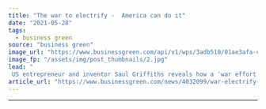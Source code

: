 ```yaml
---
title: "The war to electrify -  America can do it"
date: "2021-05-28"
tags: 
  - business green
source: "business green"
image_url: "https://www.businessgreen.com/api/v1/wps/3adb510/01ae3afa-c00d-48c2-899d-8c59d14d90a1/3/RewiringAmericaElectrifyEverything-185x114.jpg"
image_fp: "/assets/img/post_thumbnails/2.jpg"
lead: "
 US entrepreneur and inventor Saul Griffiths reveals how a 'war effort' could put the US economy on track for net zero emissions ..."
article_url: "https://www.businessgreen.com/news/4032099/war-electrify-america"
---
```


---
